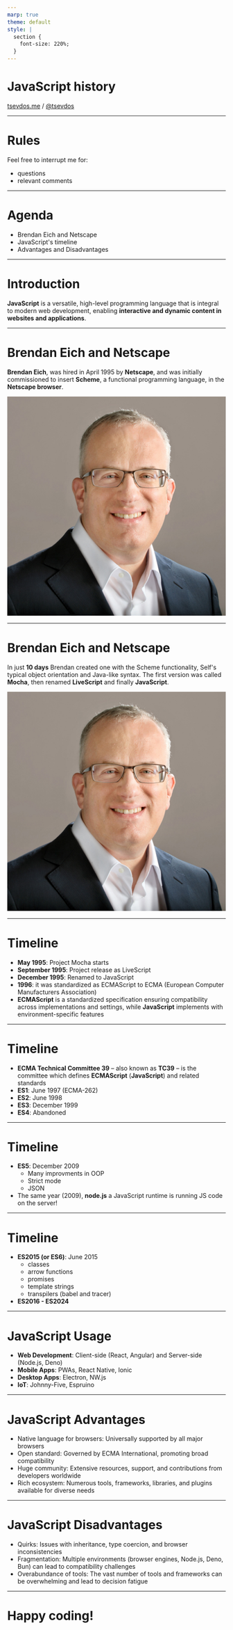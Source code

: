 ```yaml
---
marp: true
theme: default
style: |
  section {
    font-size: 220%;
  }
---
```


# JavaScript history

[tsevdos.me](https://tsevdos.me/) / [@tsevdos](https://twitter.com/tsevdos)

---

# Rules

Feel free to interrupt me for:

- questions
- relevant comments

---

# Agenda

- Brendan Eich and Netscape
- JavaScript's timeline
- Advantages and Disadvantages

---

# Introduction

**JavaScript** is a versatile, high-level programming language that is integral to modern web development, enabling **interactive and dynamic content in websites and applications**.

---

# Brendan Eich and Netscape

**Brendan Eich**, was hired in April 1995 by **Netscape**, and was initially commissioned to insert **Scheme**, a functional programming language, in the **Netscape browser**.

![bg right](./brendan-eich.jpg)

---

# Brendan Eich and Netscape

In just **10 days** Brendan created one with the Scheme functionality, Self's typical object orientation and Java-like syntax. The first version was called **Mocha**, then renamed **LiveScript** and finally **JavaScript**.

![bg left](./brendan-eich.jpg)

---

# Timeline

- **May 1995**: Project Mocha starts
- **September 1995**: Project release as LiveScript
- **December 1995**: Renamed to JavaScript
- **1996**: it was standardized as ECMAScript to ECMA (European Computer Manufacturers Association)
- **ECMAScript** is a standardized specification ensuring compatibility across implementations and settings, while **JavaScript** implements with environment-specific features

---

# Timeline

- **ECMA Technical Committee 39** – also known as **TC39** – is the committee which defines **ECMAScript** (**JavaScript**) and related standards
- **ES1**: June 1997 (ECMA-262)
- **ES2**: June 1998
- **ES3**: December 1999
- **ES4**: Abandoned

---

# Timeline

- **ES5**: December 2009
  - Many improvments in OOP
  - Strict mode
  - JSON
- The same year (2009), **node.js** a JavaScript runtime is running JS code on the server!

---

# Timeline

- **ES2015 (or ES6)**: June 2015
  - classes
  - arrow functions
  - promises
  - template strings
  - transpilers (babel and tracer)
- **ES2016 - ES2024**

---

# JavaScript Usage

- **Web Development**: Client-side (React, Angular) and Server-side (Node.js, Deno)
- **Mobile Apps**: PWAs, React Native, Ionic
- **Desktop Apps**: Electron, NW.js
- **IoT**: Johnny-Five, Espruino

---

# JavaScript Advantages

- Native language for browsers: Universally supported by all major browsers
- Open standard: Governed by ECMA International, promoting broad compatibility
- Huge community: Extensive resources, support, and contributions from developers worldwide
- Rich ecosystem: Numerous tools, frameworks, libraries, and plugins available for diverse needs

---

# JavaScript Disadvantages

- Quirks: Issues with inheritance, type coercion, and browser inconsistencies
- Fragmentation: Multiple environments (browser engines, Node.js, Deno, Bun) can lead to compatibility challenges
- Overabundance of tools: The vast number of tools and frameworks can be overwhelming and lead to decision fatigue

---

# Happy coding!
